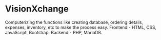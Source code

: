 # VisionXchange
Computerizing the functions like creating database, ordering details, expenses, inventory, etc to make the process easy.
Frontend - HTML, CSS, JavaScript, Bootstrap.
Backend - PHP, MariaDB.
